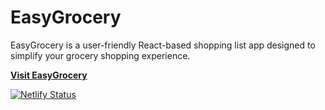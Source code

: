 # EasyGrocery

EasyGrocery is a user-friendly React-based shopping list app designed to simplify your grocery shopping experience.

<a href="https://bncpntk-easy-grocery.netlify.app" target="_blank"><strong>Visit EasyGrocery</strong></a>


[![Netlify Status](https://api.netlify.com/api/v1/badges/e8ef9429-d76d-44ea-bc13-7709531d4352/deploy-status)](https://app.netlify.com/sites/bncpntk-easy-grocery/deploys)
